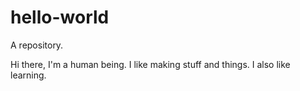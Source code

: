 # hello-world
A repository.

Hi there, I'm a human being. I like making stuff and things.
I also like learning.
